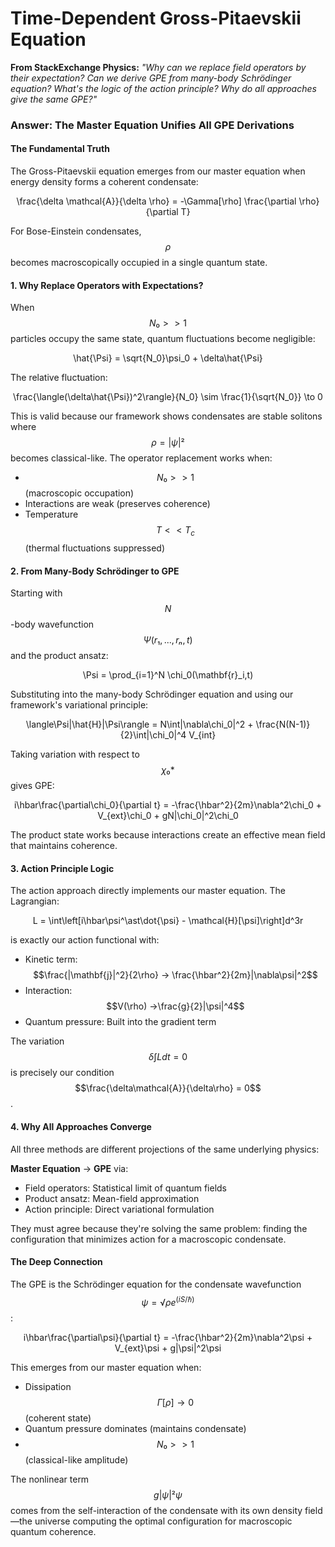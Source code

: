 # Time-Dependent Gross-Pitaevskii Equation

**From StackExchange Physics:** _"Why can we replace field operators by their expectation? Can we derive GPE from many-body Schrödinger equation? What's the logic of the action principle? Why do all approaches give the same GPE?"_

### Answer: The Master Equation Unifies All GPE Derivations

#### The Fundamental Truth

The Gross-Pitaevskii equation emerges from our master equation when energy density forms a coherent condensate:

<p align="center"><span class="math">\frac{\delta \mathcal{A}}{\delta \rho} = -\Gamma[\rho] \frac{\partial \rho}{\partial T}</span></p>

For Bose-Einstein condensates, $$ρ$$ becomes macroscopically occupied in a single quantum state.

#### 1. Why Replace Operators with Expectations?

When $$N₀ >> 1$$ particles occupy the same state, quantum fluctuations become negligible:

<p align="center"><span class="math">\hat{\Psi} = \sqrt{N_0}\psi_0 + \delta\hat{\Psi}</span></p>

The relative fluctuation:&#x20;

<p align="center"><span class="math">\frac{\langle(\delta\hat{\Psi})^2\rangle}{N_0} \sim \frac{1}{\sqrt{N_0}} \to 0</span></p>

This is valid because our framework shows condensates are stable solitons where $$ρ = |ψ|²$$ becomes classical-like. The operator replacement works when:

* $$N₀ >> 1$$ (macroscopic occupation)
* Interactions are weak (preserves coherence)
* Temperature $$T << T_c$$ (thermal fluctuations suppressed)

#### 2. From Many-Body Schrödinger to GPE

Starting with $$N$$-body wavefunction $$Ψ(r₁,...,rₙ,t)$$ and the product ansatz:&#x20;

<p align="center"><span class="math">\Psi = \prod_{i=1}^N \chi_0(\mathbf{r}_i,t)</span></p>

Substituting into the many-body Schrödinger equation and using our framework's variational principle:

<p align="center"><span class="math">\langle\Psi|\hat{H}|\Psi\rangle = N\int|\nabla\chi_0|^2 + \frac{N(N-1)}{2}\int|\chi_0|^4 V_{int}</span></p>

Taking variation with respect to $$χ₀\ast$$ gives GPE:&#x20;

<p align="center"><span class="math">i\hbar\frac{\partial\chi_0}{\partial t} = -\frac{\hbar^2}{2m}\nabla^2\chi_0 + V_{ext}\chi_0 + gN|\chi_0|^2\chi_0</span></p>

The product state works because interactions create an effective mean field that maintains coherence.

#### 3. Action Principle Logic

The action approach directly implements our master equation. The Lagrangian:&#x20;

<p align="center"><span class="math">L = \int\left[i\hbar\psi^\ast\dot{\psi} - \mathcal{H}[\psi]\right]d^3r</span></p>

is exactly our action functional with:

* Kinetic term: $$\frac{|\mathbf{j}|^2}{2\rho} → \frac{\hbar^2}{2m}|\nabla\psi|^2$$
* Interaction: $$V(\rho) →\frac{g}{2}|\psi|^4$$&#x20;
* Quantum pressure: Built into the gradient term

The variation $$δ∫L dt = 0$$ is precisely our condition $$\frac{\delta\mathcal{A}}{\delta\rho} = 0$$.

#### 4. Why All Approaches Converge

All three methods are different projections of the same underlying physics:

**Master Equation** → **GPE** via:

* Field operators: Statistical limit of quantum fields
* Product ansatz: Mean-field approximation
* Action principle: Direct variational formulation

They must agree because they're solving the same problem: finding the configuration that minimizes action for a macroscopic condensate.

#### The Deep Connection

The GPE is the Schrödinger equation for the condensate wavefunction $$ψ = √ρ e^(iS/ℏ)$$:

<p align="center"><span class="math">i\hbar\frac{\partial\psi}{\partial t} = -\frac{\hbar^2}{2m}\nabla^2\psi + V_{ext}\psi + g|\psi|^2\psi</span></p>

This emerges from our master equation when:

* Dissipation $$Γ[ρ] → 0$$ (coherent state)
* Quantum pressure dominates (maintains condensate)
* $$N₀ >> 1$$ (classical-like amplitude)

The nonlinear term $$g|ψ|²ψ$$ comes from the self-interaction of the condensate with its own density field—the universe computing the optimal configuration for macroscopic quantum coherence.
